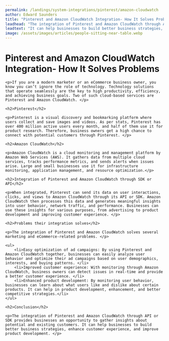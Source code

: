 ```yaml
---
permalink: /landings/system-integrations/pinterest/amazon-cloudwatch
author: Edward Saunders
title: "Pinterest and Amazon CloudWatch Integration- How It Solves Problems"
leadhead: "The integration of Pinterest and Amazon CloudWatch through API or SDK provides businesses an opportunity to gather insights about potential and existing customers"
leadtext: "It can help businesses to build better business strategies, enhance customer experience, and improve product development."
image: /assets/images/articles/people-sitting-near-table.webp
---
```

<div class="arttext">	<h1>Pinterest and Amazon CloudWatch Integration- How It Solves Problems</h1>

	<p>If you are a modern marketer or an eCommerce business owner, you know you can’t ignore the role of technology. Technology solutions that operate seamlessly are the key to high productivity, efficiency, and achieving business goals. Two of such cloud-based services are Pinterest and Amazon CloudWatch. </p>

    <h2>Pinterest</h2>

	<p>Pinterest is a visual discovery and bookmarking platform where users collect and save images and videos. As per stats, Pinterest has over 400 million active users every month, and half of them use it for product research. Therefore, business owners get a high chance to connect with potential customers through Pinterest. </p>

	<h2>Amazon CloudWatch</h2>

	<p>Amazon CloudWatch is a cloud monitoring and management platform by Amazon Web Services (AWS). It gathers data from multiple cloud services, tracks performance metrics, and sends alerts when issues arise. Large and small businesses use it for infrastructure monitoring, application management, and resource optimization.</p>

	<h2>Integration of Pinterest and Amazon CloudWatch through SDK or API</h2>

	<p>When integrated, Pinterest can send its data on user interactions, clicks, and views to Amazon CloudWatch through its API or SDK. Amazon CloudWatch then processes this data and generates meaningful insights into user behavior, network traffic, and performance. Businesses can use these insights for various purposes, from advertising to product development and improving customer experience. </p>

	<h2>Problems their integration solves</h2>

	<p>The integration of Pinterest and Amazon CloudWatch solves several marketing and eCommerce-related problems. </p>

	<ul>
		<li>Easy optimization of ad campaigns: By using Pinterest and Amazon CloudWatch together, businesses can easily analyze user behavior and optimize their ad campaigns based on user demographics, interests, and buying patterns. </li>
		<li>Improved customer experience: With monitoring through Amazon CloudWatch, business owners can detect issues in real-time and provide a better customer experience. </li>
		<li>Enhanced product development: By monitoring user behavior, businesses can learn about what users like and dislike about certain products. It can help in product development, enhancement, and better competitive strategies.</li>
	</ul>

	<h2>Conclusion</h2>

	<p>The integration of Pinterest and Amazon CloudWatch through API or SDK provides businesses an opportunity to gather insights about potential and existing customers. It can help businesses to build better business strategies, enhance customer experience, and improve product development. </p>

</div>